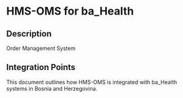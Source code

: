 # HMS-OMS for ba_Health

## Description

Order Management System

## Integration Points

This document outlines how HMS-OMS is integrated with ba_Health systems in Bosnia and Herzegovina.
